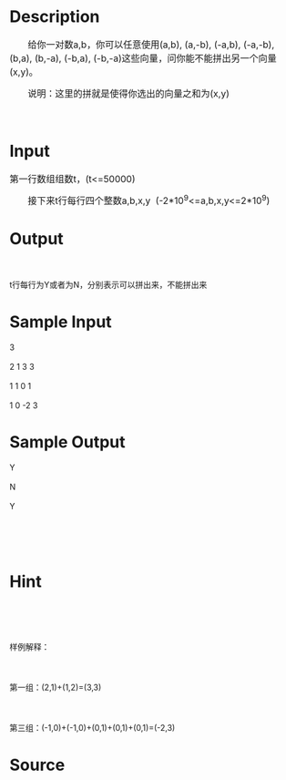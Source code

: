 
# Description

<div class="content"><p><!--[if gte mso 9]><xml>
<w:WordDocument>
<w:View>Normal</w:View>
<w:Zoom>0</w:Zoom>
<w:PunctuationKerning />
<w:DrawingGridVerticalSpacing>7.8 磅</w:DrawingGridVerticalSpacing>
<w:DisplayHorizontalDrawingGridEvery>0</w:DisplayHorizontalDrawingGridEvery>
<w:DisplayVerticalDrawingGridEvery>2</w:DisplayVerticalDrawingGridEvery>
<w:ValidateAgainstSchemas />
<w:SaveIfXMLInvalid>false</w:SaveIfXMLInvalid>
<w:IgnoreMixedContent>false</w:IgnoreMixedContent>
<w:AlwaysShowPlaceholderText>false</w:AlwaysShowPlaceholderText>
<w:Compatibility>
<w:SpaceForUL />
<w:BalanceSingleByteDoubleByteWidth />
<w:DoNotLeaveBackslashAlone />
<w:ULTrailSpace />
<w:DoNotExpandShiftReturn />
<w:AdjustLineHeightInTable />
<w:BreakWrappedTables />
<w:SnapToGridInCell />
<w:WrapTextWithPunct />
<w:UseAsianBreakRules />
<w:DontGrowAutofit />
<w:UseFELayout />
</w:Compatibility>
<w:BrowserLevel>MicrosoftInternetExplorer4</w:BrowserLevel>
</w:WordDocument>
</xml><![endif]--><!--[if gte mso 9]><xml>
<w:LatentStyles DefLockedState="false" LatentStyleCount="156">
</w:LatentStyles>
</xml><![endif]--><!--[if gte mso 10]>
<style>
/* Style Definitions */
table.MsoNormalTable
{mso-style-name:普通表格;
mso-tstyle-rowband-size:0;
mso-tstyle-colband-size:0;
mso-style-noshow:yes;
mso-style-parent:"";
mso-padding-alt:0cm 5.4pt 0cm 5.4pt;
mso-para-margin:0cm;
mso-para-margin-bottom:.0001pt;
mso-pagination:widow-orphan;
font-size:10.0pt;
font-family:"Times New Roman";
mso-fareast-font-family:"Times New Roman";
mso-ansi-language:#0400;
mso-fareast-language:#0400;
mso-bidi-language:#0400;}
</style>
<![endif]--></p>
<p align="left" class="MsoNormal" style="text-align: left; text-indent: 24pt;"><span style="font-size: 12pt; font-family: 宋体;">给你一对数</span><span lang="EN-US" style="font-size: 12pt;">a,b</span><span style="font-size: 12pt; font-family: 宋体;">，你可以任意使用</span><span lang="EN-US" style="font-size: 12pt;">(a,b), (a,-b), (-a,b), (-a,-b), (b,a), (b,-a), (-b,a), (-b,-a)</span><span style="font-size: 12pt; font-family: 宋体;">这些向量，问你能不能拼出另一个向量</span><span lang="EN-US" style="font-size: 12pt;">(x,y)</span><span style="font-size: 12pt; font-family: 宋体;">。</span></p>
<p align="left" class="MsoNormal" style="text-align: left; text-indent: 24pt;"><span style="font-size: 12pt; font-family: 宋体;">说明：这里的拼就是使得你选出的向量之和为</span><span lang="EN-US" style="font-size: 12pt;">(x,y)</span></p>
<p class="MsoNormal"><span lang="EN-US" style="font-size: 12pt;"> </span></p></div>

# Input

<div class="content"><p><span style="font-size: 12pt; font-family: 宋体;">第一行数组组数</span><span lang="EN-US" style="font-size: 12pt;">t</span><span style="font-size: 12pt; font-family: 宋体;">，</span><span lang="EN-US" style="font-size: 12pt;">(t&lt;=50000)</span></p>
<p class="MsoNormal" style="text-indent: 24pt;"><span style="font-size: 12pt; font-family: 宋体;">接下来</span><span lang="EN-US" style="font-size: 12pt;">t</span><span style="font-size: 12pt; font-family: 宋体;">行每行四个整数</span><span lang="EN-US" style="font-size: 12pt;">a,b,x,y<span style="">  </span>(-2*10<sup>9</sup>&lt;=a,b,x,y&lt;=2*10<sup>9</sup>)</span></p></div>

# Output

<div class="content"><p><span lang="EN-US" style="font-size: 12pt;"> </span></p>
<p>t行每行为Y或者为N，分别表示可以拼出来，不能拼出来</p>
<p></p></div>

# Sample Input

<div class="content"><span class="sampledata">3<br/>
<br/>
2 1 3 3<br/>
<br/>
1 1 0 1<br/>
<br/>
1 0 -2 3<br/>
</span></div>

# Sample Output

<div class="content"><span class="sampledata">Y<br/>
<br/>
N<br/>
<br/>
Y<br/>
<br/>
 <br/>
<br/>
<br/>
</span></div>

# Hint

<div class="content"><p></p><p> <br/><br/>
<br/><br/>
样例解释：<br/><br/>
<br/><br/>
第一组：(2,1)+(1,2)=(3,3)<br/><br/>
<br/><br/>
第三组：(-1,0)+(-1,0)+(0,1)+(0,1)+(0,1)=(-2,3)</p><p></p></div>

# Source

<div class="content"><p><a href="problemset.php?search="></a></p></div>

